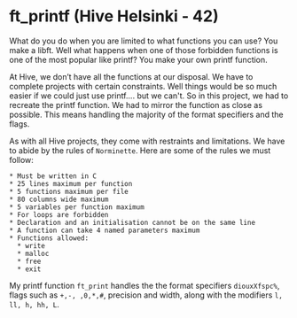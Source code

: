 # ft_printf (Hive Helsinki - 42)

What do you do when you are limited to what functions you can use? You make a libft.
Well what happens when one of those forbidden functions is one of the most popular like printf?
You make your own printf function.

At Hive, we don’t have all the functions at our disposal. We have to complete projects with certain constraints.
Well things would be so much easier if we could just use printf.... but we can't. So in this project, we had to recreate the printf function.
We had to mirror the function as close as possible. This means handling the majority of the format specifiers and the flags.

As with all Hive projects, they come with restraints and limitations. We have to abide by the rules of `Norminette`. Here are some of the rules we must follow:

```
* Must be written in C
* 25 lines maximum per function
* 5 functions maximum per file
* 80 columns wide maximum
* 5 variables per function maximum
* For loops are forbidden
* Declaration and an initialisation cannot be on the same line
* A function can take 4 named parameters maximum
* Functions allowed:
  * write
  * malloc
  * free
  * exit
```

My printf function `ft_print` handles the the format specifiers `diouxXfspc%`, flags such as `+,-, ,0,*,#`, precision and width,
along with the modifiers `l, ll, h, hh, L`.
